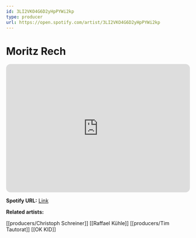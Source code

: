 ```yaml
---
id: 3LI2VKO4G6D2yHpPYWi2kp
type: producer
url: https://open.spotify.com/artist/3LI2VKO4G6D2yHpPYWi2kp
---
```

# Moritz Rech

<iframe style="border-radius:12px" src="https://open.spotify.com/embed/artist/3LI2VKO4G6D2yHpPYWi2kp" width="100%" height="352" frameBorder="0" allowfullscreen="" allow="autoplay; clipboard-write; encrypted-media; fullscreen; picture-in-picture" loading="lazy"></iframe>

**Spotify URL:** [Link](https://open.spotify.com/artist/3LI2VKO4G6D2yHpPYWi2kp)

**Related artists:**

[[producers/Christoph Schreiner]]
[[Raffael Kühle]]
[[producers/Tim Tautorat]]
[[OK KID]]
